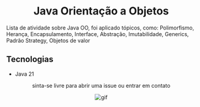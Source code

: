 <div align='center'>
 
# Java Orientação a Objetos

</div>

Lista de atividade sobre Java OO, foi aplicado tópicos, como: Polimorfismo, Herança, Encapsulamento, Interface, Abstração, Imutabilidade, Generics, Padrão Strategy, Objetos de valor

## Tecnologias 
- Java 21

<div align="center">

sinta-se livre para abrir uma issue ou entrar em contato

![gif](https://c.tenor.com/rbhBHzdMhnQAAAAC/tenor.gif)

</div>

